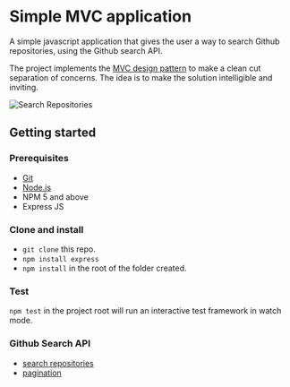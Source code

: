 # Simple MVC application

A simple javascript application that gives the user a way to search Github repositories, using the Github search API.

The project implements the [MVC design pattern](https://en.wikipedia.org/wiki/Model%E2%80%93view%E2%80%93controller) to make a clean cut separation of concerns. The idea is to make the solution intelligible and inviting.

![Search Repositories](https://docs.google.com/drawings/d/e/2PACX-1vStotMJROO6Mt71hZOdLKBmQ21xcgeVwn1Ud_vIcZ40sEG5EjShA_MyetIytp0YHiDELA-XuGb3uFPt/pub?w=480&h=360)

## Getting started

### Prerequisites
* [Git](https://git.com/)
* [Node.js](https://nodejs.org/)
* NPM 5 and above
* Express JS

### Clone and install
* `git clone` this repo.
* `npm install express`
* `npm install` in the root of the folder created.


### Test
`npm test` in the project root will run an interactive test framework in watch mode.

### Github Search API
 - [search repositories](https://developer.github.com/v3/search/#search-repositories)
 - [pagination](https://developer.github.com/v3/#pagination)

